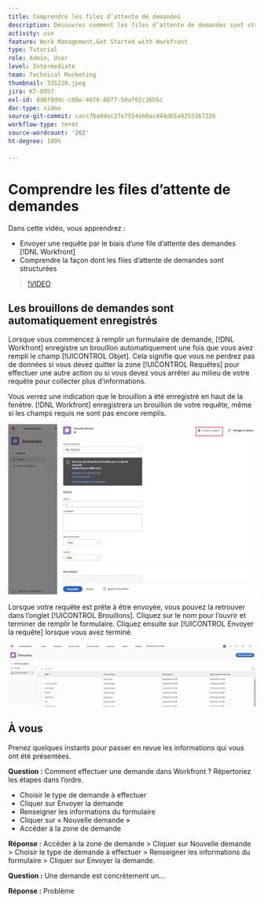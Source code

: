 ```yaml
---
title: Comprendre les files d’attente de demandes
description: Découvrez comment les files d’attente de demandes sont structurées dans  [!DNL  Workfront]  et comment envoyer une demande.
activity: use
feature: Work Management,Get Started with Workfront
type: Tutorial
role: Admin, User
level: Intermediate
team: Technical Marketing
thumbnail: 335220.jpeg
jira: KT-8957
exl-id: 8d6f8ddc-c08e-46f6-8b77-50af02c36b5c
doc-type: video
source-git-commit: cacc76a0dec27e7554eb0ac494d65a9255367226
workflow-type: tm+mt
source-wordcount: '262'
ht-degree: 100%

---
```


# Comprendre les files d’attente de demandes

Dans cette vidéo, vous apprendrez :

* Envoyer une requête par le biais d’une file d’attente des demandes [!DNL  Workfront]
* Comprendre la façon dont les files d’attente de demandes sont structurées

>[!VIDEO](https://video.tv.adobe.com/v/335220/?quality=12&learn=on)

## Les brouillons de demandes sont automatiquement enregistrés

Lorsque vous commencez à remplir un formulaire de demande, [!DNL Workfront] enregistre un brouillon automatiquement une fois que vous avez rempli le champ [!UICONTROL Objet]. Cela signifie que vous ne perdrez pas de données si vous devez quitter la zone [!UICONTROL Requêtes] pour effectuer une autre action ou si vous devez vous arrêter au milieu de votre requête pour collecter plus d’informations.

Vous verrez une indication que le brouillon a été enregistré en haut de la fenêtre. [!DNL Workfront] enregistrera un brouillon de votre requête, même si les champs requis ne sont pas encore remplis.

![image de la création d’un brouillon de demande](assets/queue-mgt-make-a-request-draft-1.png)

Lorsque votre requête est prête à être envoyée, vous pouvez la retrouver dans l’onglet [!UICONTROL Brouillons]. Cliquez sur le nom pour l’ouvrir et terminer de remplir le formulaire. Cliquez ensuite sur [!UICONTROL Envoyer la requête] lorsque vous avez terminé.

![image de récupération d’un brouillon de demande](assets/queue-mgt-make-a-request-draft-2.png)

## À vous

Prenez quelques instants pour passer en revue les informations qui vous ont été présentées.

**Question :** Comment effectuer une demande dans Workfront ? Répertoriez les étapes dans l’ordre.

* Choisir le type de demande à effectuer
* Cliquer sur Envoyer la demande
* Renseigner les informations du formulaire
* Cliquer sur « Nouvelle demande »
* Accéder à la zone de demande


**Réponse :** Accéder à la zone de demande > Cliquer sur Nouvelle demande > Choisir le type de demande à effectuer > Renseigner les informations du formulaire > Cliquer sur Envoyer la demande.

**Question :** Une demande est concrètement un...

**Réponse :** Problème

<!---
You can also access request drafts from the [!UICONTROL Select a Request Type] menu at the top of the window. Select an option from the [!UICONTROL Recent Drafts] section, or start a new request by picking a queue from the [!UICONTROL New Requests] section. Fill everything out like normal, then submit the request.

<!---
image
--->

<!---
Let's take a minute to review the information you were just presented.

How do you make a request in Workfront? List the steps in order.
Choose the request type you need to make
Click Submit request
Fill out the information on the form
Click "New Request"
Navigate to the request area

Answer: Navigate to the request area>Click New Request>Choose the request type you need to make>Fill out the information on the form>Click Submit request

A request is really an......

Answer: Issue
--->
